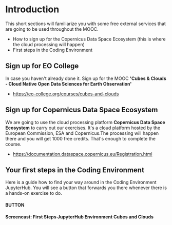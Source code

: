 # Introduction
This short sections will familiarize you with some free external services that are going to be used throughout the MOOC. 
- How to sign up for the Copernicus Data Space Ecosystem (this is where the cloud processing will happen)
- First steps in the Coding Environment
  
## Sign up for EO College
In case you haven't already done it. Sign up for the MOOC **'Cubes &amp; Clouds - Cloud Native Open Data Sciences for Earth Observation'**
- https://eo-college.org/courses/cubes-and-clouds

## Sign up for Copernicus Data Space Ecosystem
We are going to use the cloud processing platform **Copernicus Data Space Ecosystem** to carry out our exercises. It's a cloud platform hosted by the European Commission, ESA and Copernicus.The processing will happen there and you will get 1000 free credits. That's enough to complete the course.
- https://documentation.dataspace.copernicus.eu/Registration.html

## Your first steps in the Coding Environment
Here is a guide how to find your way around in the Coding Environment JupyterHub. You will see a button that forwards you there whenever there is a hands-on exercise to do.

#### BUTTON

#### Screencast: First Steps JupyterHub Environment Cubes and Clouds
